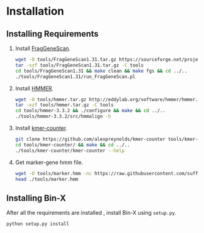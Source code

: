 # Installation

## Installing Requirements

1. Install [FragGeneScan](https://sourceforge.net/projects/fraggenescan).
   ```bash
   wget -O tools/FragGeneScan1.31.tar.gz https://sourceforge.net/projects/fraggenescan/files/FragGeneScan1.31.tar.gz
   tar -xzf tools/FragGeneScan1.31.tar.gz -C tools
   cd tools/FragGeneScan1.31 && make clean && make fgs && cd ../..
   ./tools/FragGeneScan1.31/run_FragGeneScan.pl
   ```
2. Install [HMMER](http://hmmer.org/).
   ```bash
   wget -O tools/hmmer.tar.gz http://eddylab.org/software/hmmer/hmmer.tar.gz
   tar -xzf tools/hmmer.tar.gz -C tools
   cd tools/hmmer-3.3.2 && ./configure && make && cd ../..
   ./tools/hmmer-3.3.2/src/hmmalign -h
   ```
3. Install [kmer-counter](https://github.com/alexpreynolds/kmer-counter).
   ```bash
   git clone https://github.com/alexpreynolds/kmer-counter tools/kmer-counter
   cd tools/kmer-counter/ && make && cd ../..
   ./tools/kmer-counter/kmer-counter --help
   ```
4. Get marker-gene hmm file.
   ```bash
   wget -O tools/marker.hmm -nc https://raw.githubusercontent.com/sufforest/SolidBin/4c9b9ea7b8d8a0df1b772669872b69006c490e67/auxiliary/marker.hmm
   head ./tools/marker.hmm
   ```

## Installing Bin-X

After all the requirements are installed , install Bin-X using `setup.py`.

```bash
python setup.py install
```
